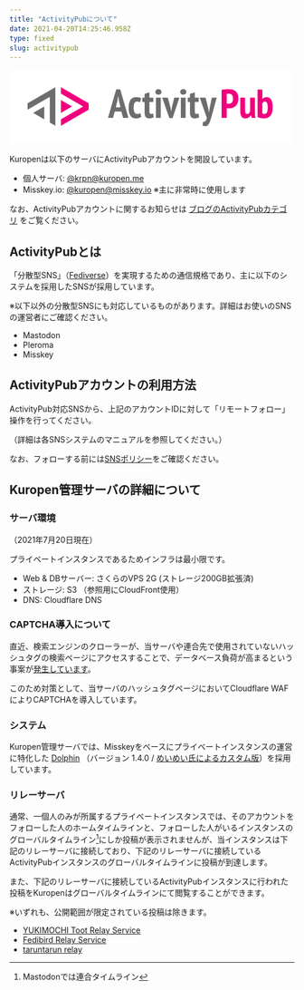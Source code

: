 ```yaml
---
title: "ActivityPubについて"
date: 2021-04-20T14:25:46.958Z
type: fixed
slug: activitypub
---
```

![ActivityPub-logo.png](./Activity_Pub_logo.png)

Kuropenは以下のサーバにActivityPubアカウントを開設しています。

- 個人サーバ: [@krpn@kuropen.me](https://kuropen.me/@krpn)
- Misskey.io: [@kuropen@misskey.io](https://misskey.io/@kuropen) ※主に非常時に使用します

なお、ActivityPubアカウントに関するお知らせは [ブログのActivityPubカテゴリ](/tags/activitypub) をご覧ください。

## ActivityPubとは
「分散型SNS」（[Fediverse](https://dic.nicovideo.jp/a/fediverse)）を実現するための通信規格であり、主に以下のシステムを採用したSNSが採用しています。

※以下以外の分散型SNSにも対応しているものがあります。詳細はお使いのSNSの運営者にご確認ください。

- Mastodon
- Pleroma
- Misskey

## ActivityPubアカウントの利用方法
ActivityPub対応SNSから、上記のアカウントIDに対して「リモートフォロー」操作を行ってください。

（詳細は各SNSシステムのマニュアルを参照してください。）

なお、フォローする前には[SNSポリシー](/social)をご確認ください。

## Kuropen管理サーバの詳細について

### サーバ環境
（2021年7月20日現在）

プライベートインスタンスであるためインフラは最小限です。

- Web & DBサーバー: さくらのVPS 2G (ストレージ200GB拡張済)
- ストレージ: S3 （参照用にCloudFront使用）
- DNS: Cloudflare DNS

### CAPTCHA導入について
直近、検索エンジンのクローラーが、当サーバや連合先で使用されていないハッシュタグの検索ページにアクセスすることで、データベース負荷が高まるという事案が[発生しています](/posts/20210613-investigation-dolphin-load)。

このため対策として、当サーバのハッシュタグページにおいてCloudflare WAFによりCAPTCHAを導入しています。

### システム
Kuropen管理サーバでは、Misskeyをベースにプライベートインスタンスの運営に特化した [Dolphin](https://github.com/syuilo/dolphin) （バージョン 1.4.0 / [めいめい氏によるカスタム版](https://github.com/mei23/dolphin)）を採用しています。

### <a name="anchor-relay" id="anchor-relay"></a>リレーサーバ
通常、一個人のみが所属するプライベートインスタンスでは、そのアカウントをフォローした人のホームタイムラインと、フォローした人がいるインスタンスのグローバルタイムライン[^1]にしか投稿が表示されませんが、当インスタンスは下記のリレーサーバに接続しており、下記のリレーサーバに接続しているActivityPubインスタンスのグローバルタイムラインに投稿が到達します。

また、下記のリレーサーバに接続しているActivityPubインスタンスに行われた投稿をKuropenはグローバルタイムラインにて閲覧することができます。

※いずれも、公開範囲が限定されている投稿は除きます。

- [YUKIMOCHI Toot Relay Service](https://relay.toot.yukimochi.jp/)
- [Fedibird Relay Service](https://relay.fedibird.com/)
- [taruntarun relay](https://relay.taruntarun.net/)

[^1]: Mastodonでは連合タイムライン
